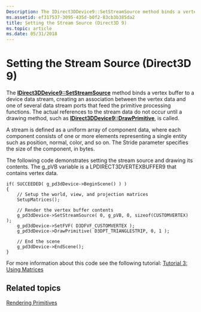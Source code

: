 ```yaml
---
Description: The IDirect3DDevice9::SetStreamSource method binds a vertex buffer to a device data stream, creating an association between the vertex data and one of several data stream ports that feed the primitive processing functions.
ms.assetid: ef317537-3095-435d-b0f2-83cb3b385da2
title: Setting the Stream Source (Direct3D 9)
ms.topic: article
ms.date: 05/31/2018
---
```


# Setting the Stream Source (Direct3D 9)

The [**IDirect3DDevice9::SetStreamSource**](/windows/desktop/api) method binds a vertex buffer to a device data stream, creating an association between the vertex data and one of several data stream ports that feed the primitive processing functions. The actual references to the stream data do not occur until a drawing method, such as [**IDirect3DDevice9::DrawPrimitive**](https://msdn.microsoft.com/library/Bb174371(v=VS.85).aspx), is called.

A stream is defined as a uniform array of component data, where each component consists of one or more elements representing a single entity such as position, normal, color, and so on. The Stride parameter specifies the size of the component, in bytes.

The following code demonstrates setting the stream source and drawing its contents. The g\_pVB variable is a LPDIRECT3DVERTEXBUFFER9 that contains vertex data.


```
if( SUCCEEDED( g_pd3dDevice->BeginScene() ) )
{
    // Setup the world, view, and projection matrices
    SetupMatrices();

    // Render the vertex buffer contents
    g_pd3dDevice->SetStreamSource( 0, g_pVB, 0, sizeof(CUSTOMVERTEX) );
    g_pd3dDevice->SetFVF( D3DFVF_CUSTOMVERTEX );
    g_pd3dDevice->DrawPrimitive( D3DPT_TRIANGLESTRIP, 0, 1 );

    // End the scene
    g_pd3dDevice->EndScene();
}
```



For more information about this code see the following tutorial: [Tutorial 3: Using Matrices](https://msdn.microsoft.com/en-us/library/Ee418892(v=VS.85).aspx)

## Related topics

<dl> <dt>

[Rendering Primitives](rendering-primitives.md)
</dt> </dl>

 

 




